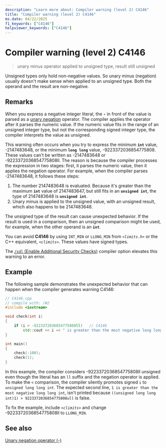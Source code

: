 ```yaml
---
description: "Learn more about: Compiler warning (level 2) C4146"
title: "Compiler warning (level 2) C4146"
ms.date: 04/22/2025
f1_keywords: ["C4146"]
helpviewer_keywords: ["C4146"]
---
```

# Compiler warning (level 2) C4146

> unary minus operator applied to unsigned type, result still unsigned

Unsigned types only hold non-negative values. So unary minus (negation) usually doesn't make sense when applied to an unsigned type. Both the operand and the result are non-negative.

## Remarks

When you express a negative integer literal, the **`-`** in front of the value is parsed as a [unary negation](../../cpp/unary-plus-and-negation-operators-plus-and.md) operator. The compiler applies the operator after it parses the numeric value. If the numeric value fits in the range of an unsigned integer type, but not the corresponding signed integer type, the compiler interprets the value as unsigned.

This warning often occurs when you try to express the minimum **`int`** value, -2147483648, or the minimum **`long long`** value, -9223372036854775808. These values can't be written as -2147483648 or -9223372036854775808ll. The reason is because the compiler processes the expression in two stages: first, it parses the numeric value, then it applies the negation operator. For example, when the compiler parses -2147483648, it follows these steps:

1. The number 2147483648 is evaluated. Because it's greater than the maximum **`int`** value of 2147483647, but still fits in an **`unsigned int`**, the type of 2147483648 is **`unsigned int`**.
1. Unary minus is applied to the unsigned value, with an unsigned result, which also happens to be 2147483648.

The unsigned type of the result can cause unexpected behavior. If the result is used in a comparison, then an unsigned comparison might be used, for example, when the other operand is an **`int`**.

You can avoid **C4146** by using `INT_MIN` or `LLONG_MIN` from *`<limits.h>`* or the C++ equivalent, *`<climits>`*. These values have signed types.

The [`/sdl` (Enable Additional Security Checks)](../../build/reference/sdl-enable-additional-security-checks.md) compiler option elevates this warning to an error.

## Example

The following sample demonstrates the unexpected behavior that can happen when the compiler generates warning C4146:

```cpp
// C4146.cpp
// compile with: /W2
#include <iostream>

void check(int i)
{
    if (i > -9223372036854775808ll)   // C4146
        std::cout << i << " is greater than the most negative long long int.\n";
}

int main()
{
    check(-100);
    check(1);
}
```

In this example, the compiler considers -9223372036854775808ll unsigned even though the literal has an `ll` suffix and the negation operator is applied. To make the `<` comparison, the compiler silently promotes signed `i` to `unsigned long long int`. The expected second line, `1 is greater than the most negative long long int`, isn't printed because `((unsigned long long int)1) > 9223372036854775808ull` is false.

To fix the example, include *`<climits>`* and change -9223372036854775808ll to `LLONG_MIN`.

## See also

[Unary negation operator (-)](../../cpp/unary-plus-and-negation-operators-plus-and.md)
